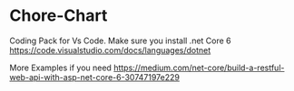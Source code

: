 # Chore-Chart

Coding Pack for Vs Code. Make sure you install .net Core 6
https://code.visualstudio.com/docs/languages/dotnet


More Examples if you need
https://medium.com/net-core/build-a-restful-web-api-with-asp-net-core-6-30747197e229
